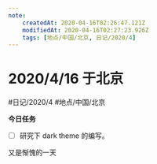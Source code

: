 ```yaml
---
note:
    createdAt: 2020-04-16T02:26:47.121Z
    modifiedAt: 2020-04-16T02:27:23.926Z
    tags: [地点/中国/北京, 日记/2020/4]
---
```

# 2020/4/16 于北京
#日记/2020/4 #地点/中国/北京

**今日任务**
- [ ] 研究下 dark theme 的编写。
<!-- @timer "date":"Thu Apr 16 2020 10:27:13 GMT+0800 (China Standard Time)" -->
又是惭愧的一天





